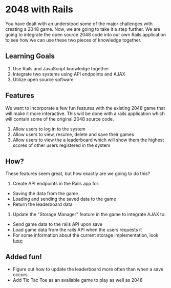 # 2048 with Rails
You have dealt with an understood some of the major challenges with creating a 2048 game. Now, we are going to take it a step further. We are going to integrate the open source 2048 code into our own Rails application to see how we can use these two pieces of knowledge together.

## Learning Goals
1. Use Rails and JavaScript knowledge together
1. Integrate two systems using API endpoints and AJAX
1. Utilize open source software

## Features
We want to incorporate a few fun features with the existing 2048 game that will make it more interactive. This will be done with a rails application which will contain some of the original 2048 source code.
1. Allow users to log in to the system
1. Allow users to view, resume, delete and save their games
1. Allow users to view the a leaderboard which will show them the highest scores of other users registered in the system

## How?
These features seem great, but how exactly are we going to do this?

1. Create API endpoints in the Rails app for:
  - Saving the data from the game
  - Loading and sending the saved data to the game
  - Return the leaderboard data
1. Update the "Storage Manager" feature in the game to integrate AJAX to:
  - Send game data to the rails API upon save
  - Load game data from the rails API when the users requests it
  - For some information about the current storage implementation, look [here](https://developer.mozilla.org/en-US/docs/Web/API/Web_Storage_API/Using_the_Web_Storage_API)

## Added fun!
- Figure out how to update the leaderboard more often than  when a save occurs
- Add Tic Tac Toe as an available game to play as well as 2048
